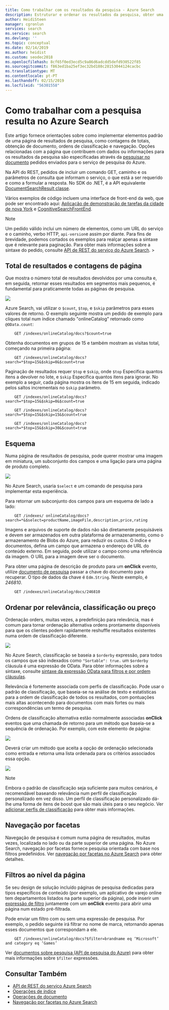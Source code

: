 ```yaml
---
title: Como trabalhar com os resultados da pesquisa - Azure Search
description: Estruturar e ordenar os resultados da pesquisa, obter uma contagem de documentos e adicionar a navegação no conteúdo para os resultados da pesquisa no Azure Search.
author: HeidiSteen
manager: cgronlun
services: search
ms.service: search
ms.devlang: ''
ms.topic: conceptual
ms.date: 02/14/2019
ms.author: heidist
ms.custom: seodec2018
ms.openlocfilehash: 8cf65f0ed3ecd5c9a86d6adcdd5defd930522f85
ms.sourcegitcommit: f863ed1ba25ef3ec32bd188c28153044124cacbc
ms.translationtype: MT
ms.contentlocale: pt-PT
ms.lasthandoff: 02/15/2019
ms.locfileid: "56301558"
---
```

# <a name="how-to-work-with-search-results-in-azure-search"></a>Como trabalhar com a pesquisa resulta no Azure Search
Este artigo fornece orientações sobre como implementar elementos padrão de uma página de resultados de pesquisa, como contagens de totais, obtenção de documento, ordens de classificação e navegação. Opções relacionadas com a página que contribuem com dados ou informações para os resultados da pesquisa são especificadas através da [pesquisar no documento](https://docs.microsoft.com/rest/api/searchservice/Search-Documents) pedidos enviados para o serviço de pesquisa do Azure. 

Na API do REST, pedidos de incluir um comando GET, caminho e os parâmetros de consulta que informam o serviço, o que está a ser requerido e como a formular a resposta. No SDK do .NET, é a API equivalente [DocumentSearchResult classe](https://docs.microsoft.com/dotnet/api/microsoft.azure.search.models.documentsearchresult?view=azure-dotnet).

Vários exemplos de código incluem uma interface de front-end da web, que pode ser encontrado aqui: [Aplicação de demonstração de tarefas da cidade de nova York](http://azjobsdemo.azurewebsites.net/) e [CognitiveSearchFrontEnd](https://github.com/LuisCabrer/CognitiveSearchFrontEnd).

> [!NOTE]
> Um pedido válido inclui um número de elementos, como um URL do serviço e o caminho, verbo HTTP, `api-version`e assim por diante. Para fins de brevidade, podemos cortados os exemplos para realçar apenas a sintaxe que é relevante para paginação. Para obter mais informações sobre a sintaxe do pedido, consulte [API de REST do serviço do Azure Search](https://docs.microsoft.com/rest/api/searchservice). > 
> 

## <a name="total-hits-and-page-counts"></a>Total de resultados e contagens de página
Que mostra o número total de resultados devolvidos por uma consulta e, em seguida, retornar esses resultados em segmentos mais pequenos, é fundamental para praticamente todas as páginas de pesquisa.

![][1]

Azure Search, vai utilizar o `$count`, `$top`, e `$skip` parâmetros para esses valores de retorno. O exemplo seguinte mostra um pedido de exemplo para cliques total num índice chamado "onlineCatalog" retornado como `@OData.count`:

        GET /indexes/onlineCatalog/docs?$count=true

Obtenha documentos em grupos de 15 e também mostram as visitas total, começando na primeira página:

        GET /indexes/onlineCatalog/docs?search=*$top=15&$skip=0&$count=true

Paginação de resultados requer `$top` e `$skip`, onde `$top` Especifica quantos itens a devolver no lote, e `$skip` Especifica quantos itens para ignorar. No exemplo a seguir, cada página mostra os itens de 15 em seguida, indicado pelos saltos incrementais no `$skip` parâmetro.

        GET /indexes/onlineCatalog/docs?search=*$top=15&$skip=0&$count=true

        GET /indexes/onlineCatalog/docs?search=*$top=15&$skip=15&$count=true

        GET /indexes/onlineCatalog/docs?search=*$top=15&$skip=30&$count=true

## <a name="layout"></a>Esquema
Numa página de resultados de pesquisa, pode querer mostrar uma imagem em miniatura, um subconjunto dos campos e uma ligação para uma página de produto completo.

 ![][2]

No Azure Search, usaria `$select` e um comando de pesquisa para implementar esta experiência.

Para retornar um subconjunto dos campos para um esquema de lado a lado:

        GET /indexes/ onlineCatalog/docs?search=*&$select=productName,imageFile,description,price,rating 

Imagens e arquivos de suporte de dados não são diretamente pesquisáveis e devem ser armazenados em outra plataforma de armazenamento, como o armazenamento de Blobs do Azure, para reduzir os custos. O índice e documentos, defina um campo que armazena o endereço de URL do conteúdo externo. Em seguida, pode utilizar o campo como uma referência da imagem. O URL para a imagem deve ser o documento.

Para obter uma página de descrição de produto para um **onClick** evento, utilize [documento de pesquisa](https://docs.microsoft.com/rest/api/searchservice/Lookup-Document) passar a chave do documento para recuperar. O tipo de dados da chave é `Edm.String`. Neste exemplo, é *246810*. 

        GET /indexes/onlineCatalog/docs/246810

## <a name="sort-by-relevance-rating-or-price"></a>Ordenar por relevância, classificação ou preço
Ordenação orders, muitas vezes, a predefinição para relevância, mas é comum para tornar ordenação alternativa ordens prontamente disponíveis para que os clientes podem rapidamente reshuffle resultados existentes numa ordem de classificação diferente.

 ![][3]

No Azure Search, classificação se baseia a `$orderby` expressão, para todos os campos que são indexados como `"Sortable": true.` um `$orderby` cláusula é uma expressão de OData. Para obter informações sobre a sintaxe, consulte [sintaxe da expressão OData para filtros e por ordem cláusulas](query-odata-filter-orderby-syntax.md).

Relevância é fortemente associada com perfis de classificação. Pode usar o padrão de classificação, que baseia-se na análise de texto e estatísticas para a ordem de classificação de todos os resultados, com pontuações mais altas acontecendo para documentos com mais fortes ou mais correspondências um termo de pesquisa.

Ordens de classificação alternativa estão normalmente associadas **onClick** eventos que uma chamada de retorno para um método que baseia-se a sequência de ordenação. Por exemplo, com este elemento de página:

 ![][4]

Deverá criar um método que aceita a opção de ordenação selecionada como entrada e retorna uma lista ordenada para os critérios associados essa opção.

 ![][5]

> [!NOTE]
> Embora o padrão de classificação seja suficiente para muitos cenários, é recomendável baseando relevância num perfil de classificação personalizado em vez disso. Um perfil de classificação personalizado dá-lhe uma forma de itens de boost que são mais úteis para o seu negócio. Ver [adicionar perfis de classificação](index-add-scoring-profiles.md) para obter mais informações. 
> 
> 

## <a name="faceted-navigation"></a>Navegação por facetas
Navegação de pesquisa é comum numa página de resultados, muitas vezes, localizada no lado ou da parte superior de uma página. No Azure Search, navegação por facetas fornece pesquisa orientada com base nos filtros predefinidos. Ver [navegação por facetas no Azure Search](search-faceted-navigation.md) para obter detalhes.

## <a name="filters-at-the-page-level"></a>Filtros ao nível da página
Se seu design de solução incluído páginas de pesquisa dedicadas para tipos específicos de conteúdo (por exemplo, um aplicativo de varejo online tem departamentos listados na parte superior da página), pode inserir um [expressão de filtro](search-filters.md) juntamente com um **onClick** evento para abrir uma página num estado pré-filtrada. 

Pode enviar um filtro com ou sem uma expressão de pesquisa. Por exemplo, o pedido seguinte irá filtrar no nome de marca, retornando apenas esses documentos que correspondam a ele.

        GET /indexes/onlineCatalog/docs?$filter=brandname eq ‘Microsoft’ and category eq ‘Games’

Ver [documentos sobre pesquisa (API de pesquisa do Azure)](https://docs.microsoft.com/rest/api/searchservice/Search-Documents) para obter mais informações sobre `$filter` expressões.

## <a name="see-also"></a>Consultar Também
* [API de REST do serviço Azure Search](https://docs.microsoft.com/rest/api/searchservice)
* [Operações de índice](https://docs.microsoft.com/rest/api/searchservice/Index-operations)
* [Operações de documento](https://docs.microsoft.com/rest/api/searchservice/Document-operations)
* [Navegação por facetas no Azure Search](search-faceted-navigation.md)

<!--Image references-->
[1]: ./media/search-pagination-page-layout/Pages-1-Viewing1ofNResults.PNG
[2]: ./media/search-pagination-page-layout/Pages-2-Tiled.PNG
[3]: ./media/search-pagination-page-layout/Pages-3-SortBy.png
[4]: ./media/search-pagination-page-layout/Pages-4-SortbyRelevance.png
[5]: ./media/search-pagination-page-layout/Pages-5-BuildSort.png 
